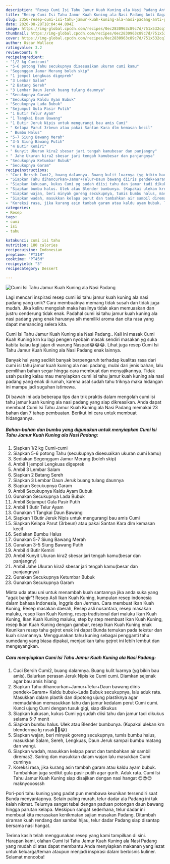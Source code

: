```yaml
---
description: "Resep Cumi Isi Tahu Jamur Kuah Kuning ala Nasi Padang Anti Gagal"
title: "Resep Cumi Isi Tahu Jamur Kuah Kuning ala Nasi Padang Anti Gagal"
slug: 2356-resep-cumi-isi-tahu-jamur-kuah-kuning-ala-nasi-padang-anti-gagal
date: 2020-08-28T18:04:44.894Z
image: https://img-global.cpcdn.com/recipes/0ec2830963c89c7d/751x532cq70/cumi-isi-tahu-jamur-kuah-kuning-ala-nasi-padang-foto-resep-utama.jpg
thumbnail: https://img-global.cpcdn.com/recipes/0ec2830963c89c7d/751x532cq70/cumi-isi-tahu-jamur-kuah-kuning-ala-nasi-padang-foto-resep-utama.jpg
cover: https://img-global.cpcdn.com/recipes/0ec2830963c89c7d/751x532cq70/cumi-isi-tahu-jamur-kuah-kuning-ala-nasi-padang-foto-resep-utama.jpg
author: Oscar Wallace
ratingvalue: 3.2
reviewcount: 9
recipeingredient:
- "1/2 kg Cumicumi"
- "5-6 potong Tahu secukupnya disesuaikan ukuran cumi kamu"
- "Segenggam Jamur Merang boleh skip"
- "1 jempol Lengkuas digeprek"
- "3 Lembar Salam"
- "2 Batang Sereh"
- "3 Lembar Daun Jeruk buang tulang daunnya"
- "Secukupnya Garam"
- "Secukupnya Kaldu Ayam Bubuk"
- "Secukupnya Lada Bubuk"
- "Sejumput Gula Pasir Putih"
- "1 Butir Telur Ayam"
- "1 Tangkai Daun Bawang"
- "1 Butir Jeruk Nipis untuk mengurangi bau amis Cumi"
- " Kelapa Parut 3rbeun atau pakai Santan Kara dlm kemasan kecil"
- " Bumbu Halus"
- "5-7 Siung Bawang Merah"
- "3-5 Siung Bawang Putih"
- "4 Butir Kemiri"
- " Kunyit Ukuran kira2 sbesar jari tengah kamubesar dan panjangny"
- " Jahe Ukuran kira2 sbesar jari tengah kamubesar dan panjangnya"
- "Secukupnya Ketumbar Bubuk"
- "Secukupnya Garam"
recipeinstructions:
- "Cuci Bersih Cumi2, buang dalamnya. Buang kulit luarnya (yg bikin bau amis). Balurkan perasan Jeruk Nipis ke Cumi cumi. Diamkan sejenak agar bau amis hilang"
- "Siapkan Tahu dihancurkan+Jamur+Telur+Daun bawang diiris pendek+Garam+ Kaldu bubuk+Lada Bubuk secukupnya, lalu aduk rata. Masukkan dalam plastik dan dipotong ujung plastiknya agar memudahkan memasukkan tahu dan jamur kedalam perut Cumi cumi. Kunci ujung Cumi dengan tusuk gigi, siap dikukus"
- "Siapkan kukusan, kukus Cumi yg sudah diisi tahu dan jamur tadi dikukus selama 5-7 menit"
- "Siapkan bumbu halus. Ulek atau Blender bumbunya. (Kupakai ulekan krn blendernya lg rusak✌🏻😂)"
- "Siapkan wajan, beri minyak goreng secukupnya, tumis bumbu halus, masukkan Salam, Sereh, Lengkuas, Daun Jeruk sampai bumbu matang dan wangi."
- "Siapkan wadah, masukkan kelapa parut dan tambahkan air sambil diremas2. Saring dan masukkan dalam wajan lalu masukkan Cumi cuminya"
- "Koreksi rasa, jika kurang asin tambah garam atau kaldu ayam bubuk. Tambahkan juga sedikit gula pasir putih agar gurih. Aduk rata. Cumi Isi Tahu Jamur Kuah Kuning siap disajikan dengan nasi hangat 😍😍😍 maknyooosssh"
categories:
- Resep
tags:
- cumi
- isi
- tahu

katakunci: cumi isi tahu 
nutrition: 180 calories
recipecuisine: Indonesian
preptime: "PT31M"
cooktime: "PT45M"
recipeyield: "3"
recipecategory: Dessert

---
```



![Cumi Isi Tahu Jamur Kuah Kuning ala Nasi Padang](https://img-global.cpcdn.com/recipes/0ec2830963c89c7d/751x532cq70/cumi-isi-tahu-jamur-kuah-kuning-ala-nasi-padang-foto-resep-utama.jpg)

Lagi mencari inspirasi resep cumi isi tahu jamur kuah kuning ala nasi padang yang unik? Cara membuatnya memang tidak susah dan tidak juga mudah. Jika keliru mengolah maka hasilnya tidak akan memuaskan dan justru cenderung tidak enak. Padahal cumi isi tahu jamur kuah kuning ala nasi padang yang enak harusnya sih memiliki aroma dan cita rasa yang dapat memancing selera kita.

Cumi Isi Tahu Jamur Kuah Kuning ala Nasi Padang.. Kali ini masak Cumi Kuah Kuning krn ku lagi pengen nyobain masak sendiri masakan yg suka kabita kalau lagi jajan di warung Naspad😂😂😂. Lihat juga resep Cumi Isi Tahu Jamur Kuah Kuning ala Nasi Padang enak lainnya.

Banyak hal yang sedikit banyak berpengaruh terhadap kualitas rasa dari cumi isi tahu jamur kuah kuning ala nasi padang, mulai dari jenis bahan, lalu pemilihan bahan segar hingga cara membuat dan menyajikannya. Tidak usah pusing kalau mau menyiapkan cumi isi tahu jamur kuah kuning ala nasi padang yang enak di rumah, karena asal sudah tahu triknya maka hidangan ini mampu jadi suguhan istimewa.


Di bawah ini ada beberapa tips dan trik praktis dalam mengolah cumi isi tahu jamur kuah kuning ala nasi padang yang siap dikreasikan. Anda dapat membuat Cumi Isi Tahu Jamur Kuah Kuning ala Nasi Padang memakai 23 bahan dan 7 tahap pembuatan. Berikut ini cara untuk membuat hidangannya.

<!--inarticleads1-->

##### Bahan-bahan dan bumbu yang digunakan untuk menyiapkan Cumi Isi Tahu Jamur Kuah Kuning ala Nasi Padang:

1. Siapkan 1/2 kg Cumi-cumi
1. Siapkan 5-6 potong Tahu (secukupnya disesuaikan ukuran cumi kamu)
1. Sediakan Segenggam Jamur Merang (boleh skip)
1. Ambil 1 jempol Lengkuas digeprek
1. Ambil 3 Lembar Salam
1. Siapkan 2 Batang Sereh
1. Siapkan 3 Lembar Daun Jeruk buang tulang daunnya
1. Siapkan Secukupnya Garam
1. Ambil Secukupnya Kaldu Ayam Bubuk
1. Gunakan Secukupnya Lada Bubuk
1. Ambil Sejumput Gula Pasir Putih
1. Ambil 1 Butir Telur Ayam
1. Gunakan 1 Tangkai Daun Bawang
1. Siapkan 1 Butir Jeruk Nipis untuk mengurangi bau amis Cumi
1. Siapkan  Kelapa Parut (3rbeun) atau pakai Santan Kara dlm kemasan kecil
1. Sediakan  Bumbu Halus
1. Gunakan 5-7 Siung Bawang Merah
1. Gunakan 3-5 Siung Bawang Putih
1. Ambil 4 Butir Kemiri
1. Ambil  Kunyit Ukuran kira2 sbesar jari tengah kamu(besar dan panjangny)
1. Ambil  Jahe Ukuran kira2 sbesar jari tengah kamu(besar dan panjangnya)
1. Gunakan Secukupnya Ketumbar Bubuk
1. Gunakan Secukupnya Garam


Minta uda atau uni untuk menambah kuah santannya jika anda suka yang &#34;agak banjir&#34;! Resep Asli Ikan Kuah Kuning, kumpulan resep indonesia dalam bahasa Indonesia, Inggris dan Jerman. Cara membuat Ikan Kuah Kuning, Resep masakan daerah, Resep asli nusantara, resep masakan maluku, resep Ikan Kuah Kuning, resep tradisional dari maluku Ikan Kuah Kuning, Ikan Kuah Kuning maluku, step by step membuat Ikan Kuah Kuning, resep Ikan Kuah Kuning dengan gambar, resep Ikan Kuah Kuning enak Keunikan resep tahu gejrot enak ini dapat Bunda temukan pada tekstur dan kuah siramannya. Menggunakan tahu kuning sebagai pengganti tahu sumedang yang biasa dipakai, menjadikan tahu gejrot ini lebih lembut dan mengeyangkan. 

<!--inarticleads2-->

##### Cara menyiapkan Cumi Isi Tahu Jamur Kuah Kuning ala Nasi Padang:

1. Cuci Bersih Cumi2, buang dalamnya. Buang kulit luarnya (yg bikin bau amis). Balurkan perasan Jeruk Nipis ke Cumi cumi. Diamkan sejenak agar bau amis hilang
1. Siapkan Tahu dihancurkan+Jamur+Telur+Daun bawang diiris pendek+Garam+ Kaldu bubuk+Lada Bubuk secukupnya, lalu aduk rata. Masukkan dalam plastik dan dipotong ujung plastiknya agar memudahkan memasukkan tahu dan jamur kedalam perut Cumi cumi. Kunci ujung Cumi dengan tusuk gigi, siap dikukus
1. Siapkan kukusan, kukus Cumi yg sudah diisi tahu dan jamur tadi dikukus selama 5-7 menit
1. Siapkan bumbu halus. Ulek atau Blender bumbunya. (Kupakai ulekan krn blendernya lg rusak✌🏻😂)
1. Siapkan wajan, beri minyak goreng secukupnya, tumis bumbu halus, masukkan Salam, Sereh, Lengkuas, Daun Jeruk sampai bumbu matang dan wangi.
1. Siapkan wadah, masukkan kelapa parut dan tambahkan air sambil diremas2. Saring dan masukkan dalam wajan lalu masukkan Cumi cuminya
1. Koreksi rasa, jika kurang asin tambah garam atau kaldu ayam bubuk. Tambahkan juga sedikit gula pasir putih agar gurih. Aduk rata. Cumi Isi Tahu Jamur Kuah Kuning siap disajikan dengan nasi hangat 😍😍😍 maknyooosssh


Pori-pori tahu kuning yang padat pun membawa keunikan tersendiri saat Bunda menyantapnya. Selain paling murah, telur dadar ala Padang ini tak kalah nikmat. Telurnya sangat tebal dengan paduan potongan daun bawang hingga parutan kelapa. Meskipun sangat sederhana, telur dadar ini membuat kita merasakan kenikmatan sajian masakan Padang. Ditambah siraman kuah rendang dan sambal hijau, telur dadar Padang siap disantap bersama nasi hangat. 

Terima kasih telah menggunakan resep yang kami tampilkan di sini. Harapan kami, olahan Cumi Isi Tahu Jamur Kuah Kuning ala Nasi Padang yang mudah di atas dapat membantu Anda menyiapkan makanan yang lezat untuk keluarga/teman ataupun menjadi inspirasi dalam berbisnis kuliner. Selamat mencoba!
